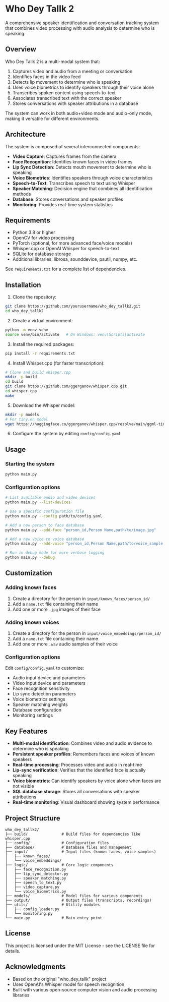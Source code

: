 # Who Dey Tallk 2

A comprehensive speaker identification and conversation tracking system that combines video processing with audio analysis to determine who is speaking.

## Overview

Who Dey Tallk 2 is a multi-modal system that:

1. Captures video and audio from a meeting or conversation
2. Identifies faces in the video feed
3. Detects lip movement to determine who is speaking
4. Uses voice biometrics to identify speakers through their voice alone
5. Transcribes spoken content using speech-to-text
6. Associates transcribed text with the correct speaker
7. Stores conversations with speaker attributions in a database

The system can work in both audio+video mode and audio-only mode, making it versatile for different environments.

## Architecture

The system is composed of several interconnected components:

- **Video Capture**: Captures frames from the camera
- **Face Recognition**: Identifies known faces in video frames
- **Lip Sync Detection**: Detects mouth movement to determine who is speaking
- **Voice Biometrics**: Identifies speakers through voice characteristics
- **Speech-to-Text**: Transcribes speech to text using Whisper
- **Speaker Matching**: Decision engine that combines all identification methods
- **Database**: Stores conversations and speaker profiles
- **Monitoring**: Provides real-time system statistics

## Requirements

- Python 3.8 or higher
- OpenCV for video processing
- PyTorch (optional, for more advanced face/voice models)
- Whisper.cpp or OpenAI Whisper for speech-to-text
- SQLite for database storage
- Additional libraries: librosa, sounddevice, psutil, numpy, etc.

See `requirements.txt` for a complete list of dependencies.

## Installation

1. Clone the repository:

```bash
git clone https://github.com/yourusername/who_dey_tallk2.git
cd who_dey_tallk2
```

2. Create a virtual environment:

```bash
python -m venv venv
source venv/bin/activate   # On Windows: venv\Scripts\activate
```

3. Install the required packages:

```bash
pip install -r requirements.txt
```

4. Install Whisper.cpp (for faster transcription):

```bash
# Clone and build whisper.cpp
mkdir -p build
cd build
git clone https://github.com/ggerganov/whisper.cpp.git
cd whisper.cpp
make
```

5. Download the Whisper model:

```bash
mkdir -p models
# For tiny.en model
wget https://huggingface.co/ggerganov/whisper.cpp/resolve/main/ggml-tiny.en.bin -O models/ggml-tiny.en.bin
```

6. Configure the system by editing `config/config.yaml`

## Usage

### Starting the system

```bash
python main.py
```

### Configuration options

```bash
# List available audio and video devices
python main.py --list-devices

# Use a specific configuration file
python main.py --config path/to/config.yaml

# Add a new person to face database
python main.py --add-face "person_id,Person Name,path/to/image.jpg"

# Add a new voice to voice database
python main.py --add-voice "person_id,Person Name,path/to/voice_sample.wav"

# Run in debug mode for more verbose logging
python main.py --debug
```

## Customization

### Adding known faces

1. Create a directory for the person in `input/known_faces/person_id/`
2. Add a `name.txt` file containing their name
3. Add one or more `.jpg` images of their face

### Adding known voices

1. Create a directory for the person in `input/voice_embeddings/person_id/`
2. Add a `name.txt` file containing their name
3. Add one or more `.wav` audio samples of their voice

### Configuration options

Edit `config/config.yaml` to customize:

- Audio input device and parameters
- Video input device and parameters
- Face recognition sensitivity
- Lip sync detection parameters
- Voice biometrics settings
- Speaker matching weights
- Database configuration
- Monitoring settings

## Key Features

- **Multi-modal identification**: Combines video and audio evidence to determine who is speaking
- **Persistent speaker profiles**: Remembers faces and voices of known speakers
- **Real-time processing**: Processes video and audio in real-time
- **Lip-sync verification**: Verifies that the identified face is actually speaking
- **Voice biometrics**: Can identify speakers by voice alone when faces are not visible
- **SQL database storage**: Stores all conversations with speaker attributions
- **Real-time monitoring**: Visual dashboard showing system performance

## Project Structure

```
who_dey_tallk2/
├── build/               # Build files for dependencies like whisper.cpp
├── config/              # Configuration files
├── database/            # Database files and management
├── input/               # Input files (known faces, voice samples)
│   ├── known_faces/
│   └── voice_embeddings/
├── logic/               # Core logic components
│   ├── face_recognition.py
│   ├── lip_sync_detector.py
│   ├── speaker_matching.py
│   ├── speech_to_text.py
│   ├── video_capture.py
│   └── voice_biometrics.py
├── models/              # Model files for various components
├── output/              # Output files (transcripts, recordings)
├── utils/               # Utility modules
│   ├── config_loader.py
│   └── monitoring.py
└── main.py              # Main entry point
```

## License

This project is licensed under the MIT License - see the LICENSE file for details.

## Acknowledgments

- Based on the original "who_dey_tallk" project
- Uses OpenAI's Whisper model for speech recognition
- Built with various open-source computer vision and audio processing libraries
